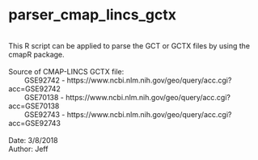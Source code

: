 # parser_cmap_lincs_gctx
<br>
This R script can be applied to parse the GCT or GCTX files by using the cmapR package.<br>
<br>
Source of CMAP-LINCS GCTX file:<br>
&nbsp;&nbsp;&nbsp;&nbsp;&nbsp;&nbsp;&nbsp;&nbsp;GSE92742 - https://www.ncbi.nlm.nih.gov/geo/query/acc.cgi?acc=GSE92742<br>
&nbsp;&nbsp;&nbsp;&nbsp;&nbsp;&nbsp;&nbsp;&nbsp;GSE70138 - https://www.ncbi.nlm.nih.gov/geo/query/acc.cgi?acc=GSE70138<br>
&nbsp;&nbsp;&nbsp;&nbsp;&nbsp;&nbsp;&nbsp;&nbsp;GSE92743 - https://www.ncbi.nlm.nih.gov/geo/query/acc.cgi?acc=GSE92743<br>
<br>
Date: 3/8/2018<br>
Author: Jeff<br>
